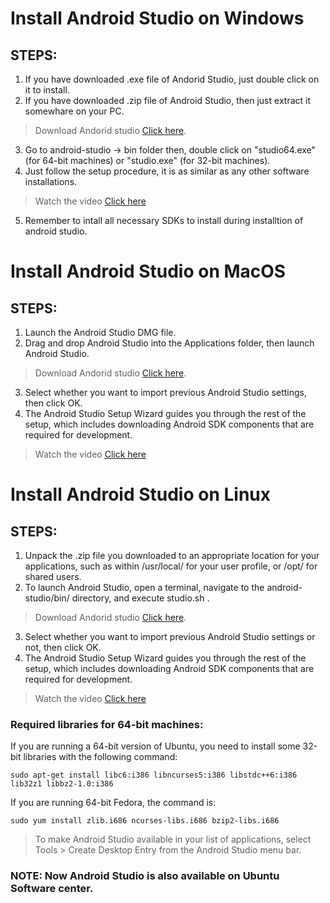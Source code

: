 # Install Android Studio on Windows
## STEPS: 
   1. If you have downloaded .exe file of Andorid Studio, just double click on it to install.
   2. If you have downloaded .zip file of Android Studio, then just extract it somewhare on your PC.
   > Download Andorid studio [Click here](https://developer.android.com/studio/).
   3. Go to android-studio -> bin folder then, double click on "studio64.exe" (for 64-bit machines) or "studio.exe" (for 32-bit machines).
   4. Just follow the setup procedure, it is as similar as any other software installations.
   > Watch the video [Click here](https://developer.android.com/studio/videos/studio-install-windows.mp4)
   5. Remember to intall all necessary SDKs to install during installtion of android studio.
   
# Install Android Studio on MacOS
## STEPS: 
   1. Launch the Android Studio DMG file.
   2. Drag and drop Android Studio into the Applications folder, then launch Android Studio.
   > Download Andorid studio [Click here](https://developer.android.com/studio/).
   3. Select whether you want to import previous Android Studio settings, then click OK.
   4. The Android Studio Setup Wizard guides you through the rest of the setup, which includes downloading Android SDK components that are required for development.
   > Watch the video [Click here](https://developer.android.com/studio/videos/studio-install-mac.mp4)
   
# Install Android Studio on Linux
## STEPS: 
   1. Unpack the .zip file you downloaded to an appropriate location for your applications, such as within /usr/local/ for your user profile, or /opt/ for shared users.
   2. To launch Android Studio, open a terminal, navigate to the android-studio/bin/ directory, and execute studio.sh .
   > Download Andorid studio [Click here](https://developer.android.com/studio/).
   3. Select whether you want to import previous Android Studio settings or not, then click OK.
   4. The Android Studio Setup Wizard guides you through the rest of the setup, which includes downloading Android SDK components that are required for development.
   > Watch the video [Click here](https://developer.android.com/studio/videos/studio-install-linux.mp4)
### Required libraries for 64-bit machines:
If you are running a 64-bit version of Ubuntu, you need to install some 32-bit libraries with the following command:
```
sudo apt-get install libc6:i386 libncurses5:i386 libstdc++6:i386 lib32z1 libbz2-1.0:i386
```
If you are running 64-bit Fedora, the command is:
```
sudo yum install zlib.i686 ncurses-libs.i686 bzip2-libs.i686
```
> To make Android Studio available in your list of applications, select Tools > Create Desktop Entry from the Android Studio menu bar.

### NOTE: Now Android Studio is also available on Ubuntu Software center.
